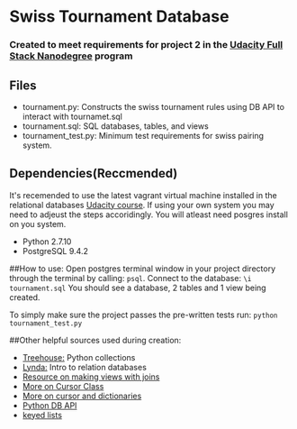 # Swiss Tournament Database
### Created to meet requirements for project 2 in the [Udacity Full Stack Nanodegree](https://www.udacity.com/course/full-stack-web-developer-nanodegree--nd004) program
## Files
* tournament.py: Constructs the swiss tournament rules using DB API to interact with tournamet.sql
* tournament.sql: SQL databases, tables, and views
* tournament_test.py: Minimum test requirements for swiss pairing system.

## Dependencies(Reccmended)
It's recemended to use the latest vagrant virtual machine installed in the relational databases [Udacity course](https://www.udacity.com/course/intro-to-relational-databases--ud197). If using your own system you may need to adjeust the steps accoridingly. You will atleast need posgres install on you system.

* Python 2.7.10
* PostgreSQL 9.4.2

##How to use:
 Open postgres terminal window in your project directory through the terminal by calling: `psql`. Connect to the database: `\i tournament.sql` You should see a database, 2 tables and 1 view being created.

To simply make sure the project passes the pre-written tests run: `python tournament_test.py`

##Other helpful sources used during creation:
* [Treehouse:](http://teamtreehouse.com/) Python collections
* [Lynda:](http://www.lynda.com/) Intro to relation databases
* [Resource on making views with joins](http://www.w3resource.com/sql/creating-views/create-view-with-join.php)
*  [More on Cursor Class](http://initd.org/psycopg/docs/cursor.html)
* [More on cursor and dictionaries](http://initd.org/psycopg/docs/extras.html)
* [Python DB API](https://wiki.python.org/moin/UsingDbApiWithPostgres)
* [keyed lists](http://www2.lib.uchicago.edu/keith/tcl-course/topics/lists.html)
